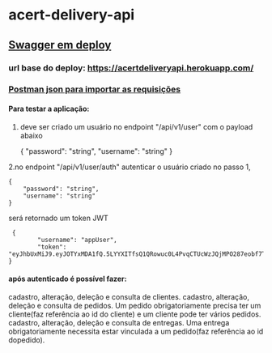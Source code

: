 # acert-delivery-api


## <a href="https://acertdeliveryapi.herokuapp.com/swagger-ui.html">Swagger em deploy</a>
### url base do deploy: https://acertdeliveryapi.herokuapp.com/ 

### <a href="https://github.com/P3d50/acert-delivery-api/blob/main/delivery.postman_collection.json">Postman json para importar as requisições</a>

#### Para testar a aplicação:

1. deve ser criado um usuário no endpoint "/api/v1/user" com o payload abaixo
	 
	 
	{
		"password": "string",
		"username": "string"
	}
	
	
2.no endpoint "/api/v1/user/auth" autenticar o usuário criado no passo 1,

	{ 
	 	"password": "string",
  		"username": "string"
	}
	
será retornado um token JWT 
	 
	 {
    		"username": "appUser",
    		"token": "eyJhbUxMiJ9.eyJOTYxMDA1fQ.5LYYXITfsQ1QRowuc0L4PvqCTUcWzJQjMPO287eobf7TSbPG1OYyx37w"
	}
	
#### após autenticado é possível fazer:
cadastro, alteração, deleção e consulta de clientes.
cadastro, alteração, deleção e consulta de pedidos. 
Um pedido obrigatoriamente precisa ter um cliente(faz referência ao id do cliente) e um cliente pode ter vários pedidos.
cadastro, alteração, deleção e consulta de entregas. Uma entrega obrigatoriamente necessita estar vinculada a um pedido(faz referência ao id dopedido).


 





